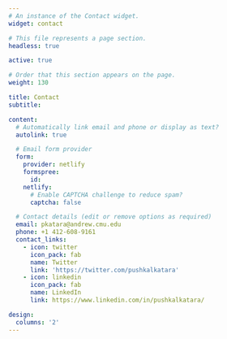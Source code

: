 ```yaml
---
# An instance of the Contact widget.
widget: contact

# This file represents a page section.
headless: true

active: true

# Order that this section appears on the page.
weight: 130

title: Contact
subtitle:

content:
  # Automatically link email and phone or display as text?
  autolink: true

  # Email form provider
  form:
    provider: netlify
    formspree:
      id:
    netlify:
      # Enable CAPTCHA challenge to reduce spam?
      captcha: false

  # Contact details (edit or remove options as required)
  email: pkatara@andrew.cmu.edu
  phone: +1 412-608-9161
  contact_links:
    - icon: twitter
      icon_pack: fab
      name: Twitter
      link: 'https://twitter.com/pushkalkatara'
    - icon: linkedin
      icon_pack: fab
      name: LinkedIn
      link: https://www.linkedin.com/in/pushkalkatara/

design:
  columns: '2'
---
```

